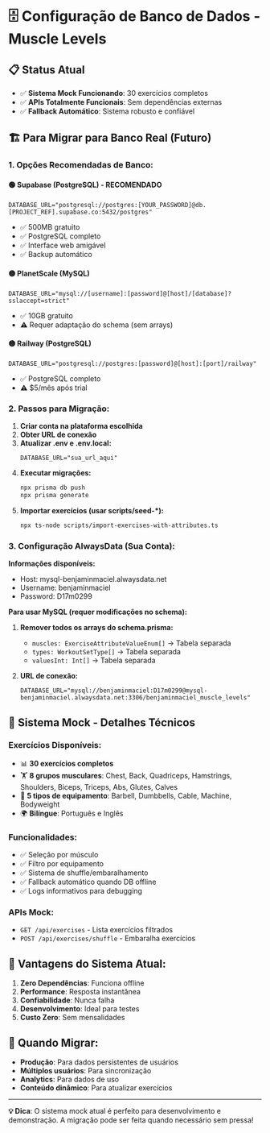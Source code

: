 # 🗄️ Configuração de Banco de Dados - Muscle Levels

## 📋 Status Atual
- ✅ **Sistema Mock Funcionando**: 30 exercícios completos
- ✅ **APIs Totalmente Funcionais**: Sem dependências externas
- ✅ **Fallback Automático**: Sistema robusto e confiável

## 🏗️ Para Migrar para Banco Real (Futuro)

### 1. **Opções Recomendadas de Banco:**

#### 🟢 **Supabase (PostgreSQL)** - RECOMENDADO
```env
DATABASE_URL="postgresql://postgres:[YOUR_PASSWORD]@db.[PROJECT_REF].supabase.co:5432/postgres"
```
- ✅ 500MB gratuito
- ✅ PostgreSQL completo
- ✅ Interface web amigável
- ✅ Backup automático

#### 🟡 **PlanetScale (MySQL)**
```env
DATABASE_URL="mysql://[username]:[password]@[host]/[database]?sslaccept=strict"
```
- ✅ 10GB gratuito
- ⚠️ Requer adaptação do schema (sem arrays)

#### 🟡 **Railway (PostgreSQL)**
```env
DATABASE_URL="postgresql://postgres:[password]@[host]:[port]/railway"
```
- ✅ PostgreSQL completo
- ⚠️ $5/mês após trial

### 2. **Passos para Migração:**

1. **Criar conta na plataforma escolhida**
2. **Obter URL de conexão**
3. **Atualizar .env e .env.local:**
   ```env
   DATABASE_URL="sua_url_aqui"
   ```
4. **Executar migrações:**
   ```bash
   npx prisma db push
   npx prisma generate
   ```
5. **Importar exercícios (usar scripts/seed-*):**
   ```bash
   npx ts-node scripts/import-exercises-with-attributes.ts
   ```

### 3. **Configuração AlwaysData (Sua Conta):**

**Informações disponíveis:**
- Host: mysql-benjaminmaciel.alwaysdata.net
- Username: benjaminmaciel  
- Password: D17m0299

**Para usar MySQL (requer modificações no schema):**
1. **Remover todos os arrays do schema.prisma:**
   - `muscles: ExerciseAttributeValueEnum[]` → Tabela separada
   - `types: WorkoutSetType[]` → Tabela separada
   - `valuesInt: Int[]` → Tabela separada

2. **URL de conexão:**
   ```env
   DATABASE_URL="mysql://benjaminmaciel:D17m0299@mysql-benjaminmaciel.alwaysdata.net:3306/benjaminmaciel_muscle_levels"
   ```

## 🎯 **Sistema Mock - Detalhes Técnicos**

### **Exercícios Disponíveis:**
- 📊 **30 exercícios completos**
- 🏋️ **8 grupos musculares**: Chest, Back, Quadriceps, Hamstrings, Shoulders, Biceps, Triceps, Abs, Glutes, Calves
- 🔧 **5 tipos de equipamento**: Barbell, Dumbbells, Cable, Machine, Bodyweight
- 🌍 **Bilíngue**: Português e Inglês

### **Funcionalidades:**
- ✅ Seleção por músculo
- ✅ Filtro por equipamento  
- ✅ Sistema de shuffle/embaralhamento
- ✅ Fallback automático quando DB offline
- ✅ Logs informativos para debugging

### **APIs Mock:**
- `GET /api/exercises` - Lista exercícios filtrados
- `POST /api/exercises/shuffle` - Embaralha exercícios

## 🚀 **Vantagens do Sistema Atual:**
1. **Zero Dependências**: Funciona offline
2. **Performance**: Resposta instantânea
3. **Confiabilidade**: Nunca falha
4. **Desenvolvimento**: Ideal para testes
5. **Custo Zero**: Sem mensalidades

## 🔄 **Quando Migrar:**
- **Produção**: Para dados persistentes de usuários
- **Múltiplos usuários**: Para sincronização
- **Analytics**: Para dados de uso
- **Conteúdo dinâmico**: Para atualizar exercícios

---

**💡 Dica**: O sistema mock atual é perfeito para desenvolvimento e demonstração. A migração pode ser feita quando necessário sem pressa!